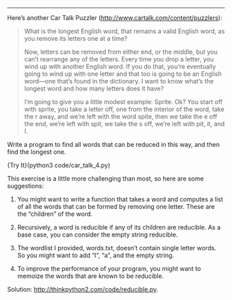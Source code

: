 ------------------------
Here’s another Car Talk Puzzler (<http://www.cartalk.com/content/puzzlers>):

> What is the longest English word, that remains a valid English word, as you remove its letters one at a time?
>
> Now, letters can be removed from either end, or the middle, but you can’t rearrange any of the letters. Every time you drop a letter, you wind up with another English word. If you do that, you’re eventually going to wind up with one letter and that too is going to be an English word—one that’s found in the dictionary. I want to know what’s the longest word and how many letters does it have?
>
> I’m going to give you a little modest example: Sprite. Ok? You start off with sprite, you take a letter off, one from the interior of the word, take the r away, and we’re left with the word spite, then we take the e off the end, we’re left with spit, we take the s off, we’re left with pit, it, and I.

Write a program to find all words that can be reduced in this way, and then find the longest one.

{Try It}(python3 code/car_talk_4.py)

This exercise is a little more challenging than most, so here are some suggestions:

1.  You might want to write a function that takes a word and computes a list of all the words that can be formed by removing one letter. These are the “children” of the word.

2.  Recursively, a word is reducible if any of its children are reducible. As a base case, you can consider the empty string reducible.

3.  The wordlist I provided, <span>words.txt</span>, doesn’t contain single letter words. So you might want to add “I”, “a”, and the empty string.

4.  To improve the performance of your program, you might want to memoize the words that are known to be reducible.

Solution: <http://thinkpython2.com/code/reducible.py>.